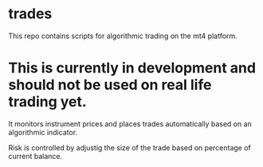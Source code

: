 # trades

This repo contains scripts for algorithmic trading on the mt4 platform.

# This is currently in development and should not be used on real life trading yet.

It monitors instrument prices and places trades automatically based on an algorithmic indicator.

Risk is controlled by adjustig the size of the trade based on percentage of current balance.



